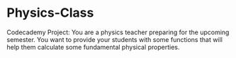 # Physics-Class
Codecademy Project: You are a physics teacher preparing for the upcoming semester. You want to provide your students with some functions that will help them calculate some fundamental physical properties.
